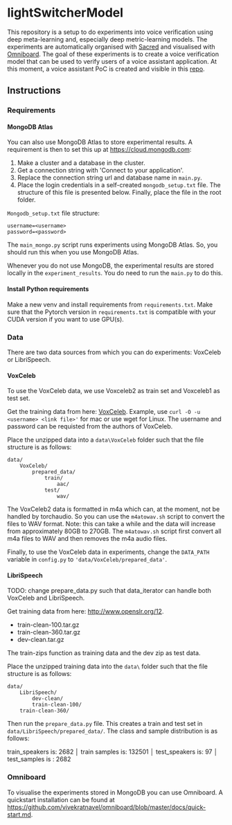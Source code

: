 # lightSwitcherModel

This repository is a setup to do experiments into voice verification using deep meta-learning and, especially deep metric-learning models. The experiments are automatically organised with [Sacred](https://github.com/IDSIA/sacred) and visualised with [Omniboard](https://github.com/vivekratnavel/omniboard). The goal of these experiments is to create a voice verification model that can be used to verify users of a voice assistant application. At this moment, a voice assistant PoC is created and visible in this [repo](https://github.com/mdeblaauw/lightSwitcher).

## Instructions

### Requirements

#### MongoDB Atlas
You can also use MongoDB Atlas to store experimental results. A requirement is then to set this up at <https://cloud.mongodb.com>:

1. Make a cluster and a database in the cluster.
2. Get a connection string with 'Connect to your application'.
3. Replace the connection string url and database name in `main.py`.
4. Place the login credentials in a self-created `mongodb_setup.txt` file. The structure of this file is presented below. Finally, place the file in the root folder.

`Mongodb_setup.txt` file structure:
```
username=<username>
password=<password>
```

The `main_mongo.py` script runs experiments using MongoDB Atlas. So, you should run this when you use MongoDB Atlas.

Whenever you do not use MongoDB, the experimental results are stored locally in the `experiment_results`. You do need to run the `main.py` to do this.

#### Install Python requirements
Make a new venv and install requirements from `requirements.txt`. Make sure that the Pytorch version in `requirements.txt` is compatible with your CUDA version if you want to use GPU(s).

### Data
There are two data sources from which you can do experiments: VoxCeleb or LibriSpeech.

#### VoxCeleb
To use the VoxCeleb data, we use Voxceleb2 as train set and Voxceleb1 as test set.

Get the training data from here: [VoxCeleb](http://www.robots.ox.ac.uk/~vgg/data/voxceleb/). Example, use `curl -O -u <username> <link file>'` for mac or use wget for Linux. The username and password can be requisted from the authors of VoxCeleb.

Place the unzipped data into a `data\VoxCeleb` folder such that the file structure is as follows:

```
data/
    VoxCeleb/
        prepared_data/
            train/
                aac/
            test/
                wav/
```

The VoxCeleb2 data is formatted in m4a which can, at the moment, not be handled by torchaudio. So you can use the `m4atowav.sh` script to convert the files to WAV format. Note: this can take a while and the data will increase from approximately 80GB to 270GB. The `m4atowav.sh` script first convert all m4a files to WAV and then removes the m4a audio files.

Finally, to use the VoxCeleb data in experiments, change the `DATA_PATH` variable in `config.py` to `'data/VoxCeleb/prepared_data'`.

#### LibriSpeech
TODO: change prepare_data.py such that data_iterator can handle both VoxCeleb and LibriSpeech.

Get training data from here: <http://www.openslr.org/12>.

* train-clean-100.tar.gz
* train-clean-360.tar.gz
* dev-clean.tar.gz

The train-zips function as training data and the dev zip as test data.

Place the unzipped training data into the `data\` folder such that the file structure is as follows:

```
data/
    LibriSpeech/
        dev-clean/
        train-clean-100/
	train-clean-360/
```

Then run the `prepare_data.py` file. This creates a train and test set in `data/LibriSpeech/prepared_data/`. The class and sample distribution is as follows:

train_speakers is: 2682                                                                                                  │
train samples is: 132501                                                                                                 │
test_speakers is: 97                                                                                                     │
test_samples is : 2682  

### Omniboard

To visualise the experiments stored in MongoDB you can use Omniboard. A quickstart installation can be found at <https://github.com/vivekratnavel/omniboard/blob/master/docs/quick-start.md>.
